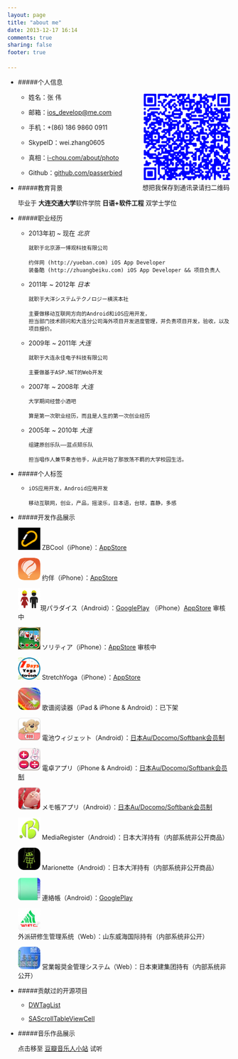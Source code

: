 ```yaml
---
layout: page
title: "about me"
date: 2013-12-17 16:14
comments: true
sharing: false
footer: true

---
```

- #####个人信息

	<div style="float:right;width:200px;"><img width="200px" height="200px" src="qrcode.png"></img>	
	</br><a>想把我保存到通讯录请扫二维码</a></div>
	
	* 姓名：张 伟 
	
	* 邮箱：<a href="mailto:ios_develop@me.com">ios_develop@me.com</a>
	
	* 手机：+(86) 186 9860 0911
	
	* SkypeID：wei.zhang0605
	
	* 真相：[i-chou.com/about/photo](http://i-chou.com/about/photo)
	
	* Github：[github.com/passerbied](https://github.com/passerbied)
	
	

- #####教育背景

	
	毕业于 **大连交通大学**软件学院  **日语+软件工程** 双学士学位
	
		
- #####职业经历

	* 2013年初 ~ 现在  *北京*
		  
		  就职于北京源一博观科技有限公司
		  
		  约伴网 (http://yueban.com) iOS App Developer
		  装备酷 (http://zhuangbeiku.com) iOS App Developer && 项目负责人


	* 2011年 ~ 2012年  *日本*
	
		  就职于大洋システムテクノロジー横滨本社
		  
		  主要做移动互联网方向的Android和iOS应用开发，
		  担当部门技术顾问和大连分公司海外项目开发进度管理，并负责项目开发，验收，以及项目报价。
		  
		  
	* 2009年 ~ 2011年 *大连*
	
		  就职于大连永佳电子科技有限公司
		  
	      主要做基于ASP.NET的Web开发		  
		  
		  
	* 2007年 ~ 2008年 *大连*
	    
	      大学期间经营小酒吧
		  
		  算是第一次职业经历，而且是人生的第一次创业经历
		  
	* 2005年 ~ 2010年 *大连*
	    
	      组建原创乐队——蓝点颏乐队
		  
		  担当唱作人兼节奏吉他手，从此开始了那放荡不羁的大学校园生活。
		  
		  
- #####个人标签

	*	  iOS应用开发，Android应用开发
	
		  移动互联网，创业，产品，摇滚乐，日本语，台球，喜静，多感

- #####开发作品展示



	<img width="50" height="50" src='zbcool.png'> ZBCool（iPhone）：[AppStore](https://itunes.apple.com/cn/app/zhuang-bei-ku/id901263506?ls=1&mt=8) 
	
	 <img width="50" height="50" src='logo512.png'> 约伴（iPhone）：[AppStore](https://itunes.apple.com/cn/app/yue-ban-zhen-zheng-neng-zhao/id639508528?mt=8)
	 
	 <img width="50" height="50" src='genpara.png'>現パラダイス（Android）：[GooglePlay](https://play.google.com/store/apps/details?id=jp.hottea.genpara.android) （iPhone）[AppStore](https://itunes.apple.com/app/id932262009) 审核中
	 
	 <img width="50" height="50" src='ssg.png'> ソリティア（iPhone）：[AppStore](https://itunes.apple.com/app/id901161080) 审核中
	 
	 <img width="50" height="50" src='yoga.png'> StretchYoga（iPhone）：[AppStore](https://itunes.apple.com/app/id893951629)
	
	 <img width="50" height="50" src='1386873184.jpg'> 歌谱阅读器（iPad & iPhone & Android）：已下架
	
	 <img width="50" height="50" src='ic.png'> 電池ウィジェット（Android）：[日本Au/Docomo/Softbank会员制](http://love-suzyszoo.jp/PDL000/?product_id=3)
	
	 <img width="50" height="50" src='calculator.png'> 電卓アプリ（iPhone & Android）：[日本Au/Docomo/Softbank会员制](http://love-suzyszoo.jp/PDL000/?product_id=6)
	
	 <img width="50" height="50" src='memo.png'> メモ帳アプリ（Android）：[日本Au/Docomo/Softbank会员制](http://usavich-sptime.jp/PDL000/?product_id=6)
	
	 <img width="50" height="50" src='mediaresister.png'> MediaRegister（Android）：日本大洋持有（内部系统非公开商品）
	
	 <img width="50" height="50" src='marionette.png'> Marionette（Android）：日本大洋持有（内部系统非公开商品）
	
	 <img width="50" height="50" src='連絡帳.jpg'> 連絡帳（Android）：[GooglePlay](https://play.google.com/store/apps/details?id=com.taiyo.contactmanager.activity)
	 
	 <img width="50" height="50" src='外派.png'> 外派研修生管理系统（Web）：山东威海国际持有（内部系统非公开）
	 
	 <img width="50" height="50" src='报奖金.jpg'> 営業報奨金管理システム（Web）：日本東建集团持有（内部系统非公开）
	 
- #####贡献过的开源项目
	
	- [DWTagList](https://github.com/domness/DWTagList)
	
	- [SAScrollTableViewCell](https://github.com/shams-ahmed/SAScrollTableViewCell)
	 
	 
- #####音乐作品展示
	
	点击移至 [豆瓣音乐人小站](http://site.douban.com/bluethroat/) 试听
	 